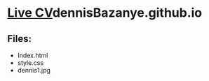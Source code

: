 # [Live CV](http://dennisBazanye.github.io)dennisBazanye.github.io                 
## Files:
*   Index.html
*   style.css
*   dennis1.jpg 
